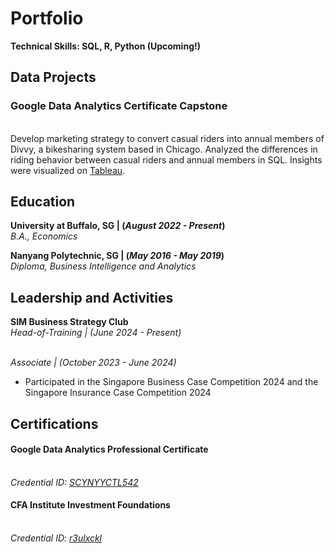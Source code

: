# Portfolio
**Technical Skills: SQL, R, Python (Upcoming!)**

## Data Projects
### Google Data Analytics Certificate Capstone
<br/>Develop marketing strategy to convert casual riders into annual members of Divvy, a bikesharing system based in Chicago. 
Analyzed the differences in riding behavior between casual riders and annual members in SQL. 
Insights were visualized on [Tableau](https://public.tableau.com/views/DivvyMembershipRidingBehavior/DIvvyMembershipRidingData?:language=en-GB&:sid=&:display_count=n&:origin=viz_share_link).

## Education
**University at Buffalo, SG | (_August 2022 - Present_)**
<br/>_B.A., Economics_

**Nanyang Polytechnic, SG | (_May 2016 - May 2019_)**
<br/>*Diploma, Business Intelligence and Analytics*

## Leadership and Activities
**SIM Business Strategy Club**
<br/>_Head-of-Training | (June 2024 - Present)_

<br/>_Associate | (October 2023 - June 2024)_
- Participated in the Singapore Business Case Competition 2024 and the Singapore Insurance Case Competition 2024

## Certifications
#### Google Data Analytics Professional Certificate
<br/>_Credential ID: [SCYNYYCTL542](https://www.coursera.org/account/accomplishments/professional-cert/SCYNYYCTL542)_
#### CFA Institute Investment Foundations
<br/>_Credential ID: [r3ulxckl](https://basno.com/r3ulxckl)_
